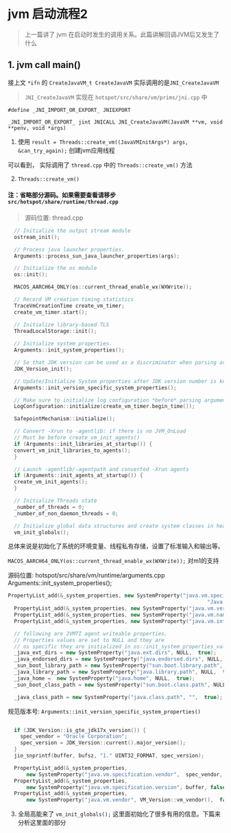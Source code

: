 # jvm 启动流程2
> 上一篇讲了 jvm 在启动时发生的调用关系。此篇讲解回调JVM后又发生了什么
## 1. jvm call main()
接上文 `*ifn` 的 `CreateJavaVM_t CreateJavaVM` 
实际调用的是`JNI_CreateJavaVM`
> `JNI_CreateJavaVM` 实现在 `hotspot/src/share/vm/prims/jni.cpp` 中

`#define _JNI_IMPORT_OR_EXPORT_ JNIEXPORT`

`_JNI_IMPORT_OR_EXPORT_ jint JNICALL JNI_CreateJavaVM(JavaVM **vm, void **penv, void *args)`

1. 使用 `result = Threads::create_vm((JavaVMInitArgs*) args, &can_try_again);` 创建jvm应用线程

可以看到， 实际调用了 `thread.cpp` 中的 `Threads::create_vm()` 方法

2. `Threads::create_vm()`
#### 注：省略部分源码。如果需要查看请移步 `src/hotspot/share/runtime/thread.cpp`
> 源码位置: thread.cpp
```c++
  // Initialize the output stream module
  ostream_init();

  // Process java launcher properties.
  Arguments::process_sun_java_launcher_properties(args);

  // Initialize the os module
  os::init();

  MACOS_AARCH64_ONLY(os::current_thread_enable_wx(WXWrite));

  // Record VM creation timing statistics
  TraceVmCreationTime create_vm_timer;
  create_vm_timer.start();

  // Initialize library-based TLS
  ThreadLocalStorage::init();
  
  // Initialize system properties.
  Arguments::init_system_properties();

  // So that JDK version can be used as a discriminator when parsing arguments
  JDK_Version_init();

  // Update/Initialize System properties after JDK version number is known
  Arguments::init_version_specific_system_properties();

  // Make sure to initialize log configuration *before* parsing arguments
  LogConfiguration::initialize(create_vm_timer.begin_time());

  SafepointMechanism::initialize();

  // Convert -Xrun to -agentlib: if there is no JVM_OnLoad
  // Must be before create_vm_init_agents()
  if (Arguments::init_libraries_at_startup()) {
  convert_vm_init_libraries_to_agents();
  }

  // Launch -agentlib/-agentpath and converted -Xrun agents
  if (Arguments::init_agents_at_startup()) {
  create_vm_init_agents();
  }

  // Initialize Threads state
  _number_of_threads = 0;
  _number_of_non_daemon_threads = 0;

  // Initialize global data structures and create system classes in heap
  vm_init_globals();
```
总体来说是初始化了系统的环境变量、线程私有存储，设置了标准输入和输出等。

`MACOS_AARCH64_ONLY(os::current_thread_enable_wx(WXWrite));` 对m1的支持

源码位置: hotspot/src/share/vm/runtime/arguments.cpp
Arguments::init_system_properties();
```c++
PropertyList_add(&_system_properties, new SystemProperty("java.vm.specification.name",
                                                                 "Java Virtual Machine Specification",  false));
  PropertyList_add(&_system_properties, new SystemProperty("java.vm.version", VM_Version::vm_release(),  false));
  PropertyList_add(&_system_properties, new SystemProperty("java.vm.name", VM_Version::vm_name(),  false));
  PropertyList_add(&_system_properties, new SystemProperty("java.vm.info", VM_Version::vm_info_string(),  true));

  // following are JVMTI agent writeable properties.
  // Properties values are set to NULL and they are
  // os specific they are initialized in os::init_system_properties_values().
  _java_ext_dirs = new SystemProperty("java.ext.dirs", NULL,  true);
  _java_endorsed_dirs = new SystemProperty("java.endorsed.dirs", NULL,  true);
  _sun_boot_library_path = new SystemProperty("sun.boot.library.path", NULL,  true);
  _java_library_path = new SystemProperty("java.library.path", NULL,  true);
  _java_home =  new SystemProperty("java.home", NULL,  true);
  _sun_boot_class_path = new SystemProperty("sun.boot.class.path", NULL,  true);

  _java_class_path = new SystemProperty("java.class.path", "",  true);
```
规范版本号: `Arguments::init_version_specific_system_properties()`
```c++

  if (JDK_Version::is_gte_jdk17x_version()) {
    spec_vendor = "Oracle Corporation";
    spec_version = JDK_Version::current().major_version();
  }
  jio_snprintf(buffer, bufsz, "1." UINT32_FORMAT, spec_version);

  PropertyList_add(&_system_properties,
      new SystemProperty("java.vm.specification.vendor",  spec_vendor, false));
  PropertyList_add(&_system_properties,
      new SystemProperty("java.vm.specification.version", buffer, false));
  PropertyList_add(&_system_properties,
      new SystemProperty("java.vm.vendor", VM_Version::vm_vendor(),  false));
```

3. 全局高能来了
`vm_init_globals();` 这里面初始化了很多有用的信息。下篇来分析这里面的部分
